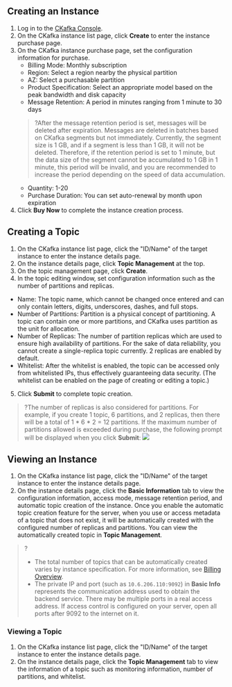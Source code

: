 ## Creating an Instance
1. Log in to the [CKafka Console](https://console.cloud.tencent.com/ckafka).
2. On the CKafka instance list page, click **Create** to enter the instance purchase page.
3. On the CKafka instance purchase page, set the configuration information for purchase.
	- Billing Mode: Monthly subscription
	- Region: Select a region nearby the physical partition
	- AZ: Select a purchasable partition
	- Product Specification: Select an appropriate model based on the peak bandwidth and disk capacity
	- Message Retention: A period in minutes ranging from 1 minute to 30 days
	>?After the message retention period is set, messages will be deleted after expiration. Messages are deleted in batches based on CKafka segments but not immediately. Currently, the segment size is 1 GB, and if a segment is less than 1 GB, it will not be deleted. Therefore, if the retention period is set to 1 minute, but the data size of the segment cannot be accumulated to 1 GB in 1 minute, this period will be invalid, and you are recommended to increase the period depending on the speed of data accumulation.
	- Quantity: 1-20
	- Purchase Duration: You can set auto-renewal by month upon expiration
4. Click **Buy Now** to complete the instance creation process.


## Creating a Topic
1. On the CKafka instance list page, click the "ID/Name" of the target instance to enter the instance details page.
2. On the instance details page, click **Topic Management** at the top.
3. On the topic management page, click **Create**.
4. In the topic editing window, set configuration information such as the number of partitions and replicas.
 - Name: The topic name, which cannot be changed once entered and can only contain letters, digits, underscores, dashes, and full stops.
 - Number of Partitions: Partition is a physical concept of partitioning. A topic can contain one or more partitions, and CKafka uses partition as the unit for allocation.
 - Number of Replicas: The number of partition replicas which are used to ensure high availability of partitions. For the sake of data reliability, you cannot create a single-replica topic currently. 2 replicas are enabled by default.
 - Whitelist: After the whitelist is enabled, the topic can be accessed only from whitelisted IPs, thus effectively guaranteeing data security. (The whitelist can be enabled on the page of creating or editing a topic.)
5. Click **Submit** to complete topic creation.

>?The number of replicas is also considered for partitions. For example, if you create 1 topic, 6 partitions, and 2 replicas, then there will be a total of 1 \* 6 \* 2 = 12 partitions.
If the maximum number of partitions allowed is exceeded during purchase, the following prompt will be displayed when you click **Submit**:
![](https://main.qcloudimg.com/raw/eeb3b9aa16ef7b5ae6370d56affed865.png)

## Viewing an Instance
1. On the CKafka instance list page, click the "ID/Name" of the target instance to enter the instance details page.
2. On the instance details page, click the **Basic Information** tab to view the configuration information, access mode, message retention period, and automatic topic creation of the instance.
Once you enable the automatic topic creation feature for the server, when you use or access metadata of a topic that does not exist, it will be automatically created with the configured number of replicas and partitions. You can view the automatically created topic in **Topic Management**.
>?
>- The total number of topics that can be automatically created varies by instance specification. For more information, see [Billing Overview](https://intl.cloud.tencent.com/document/product/597/11745).
>- The private IP and port (such as `10.6.206.110:9092`) in **Basic Info** represents the communication address used to obtain the backend service. There may be multiple ports in a real access address. If access control is configured on your server, open all ports after 9092 to the internet on it.


### Viewing a Topic
1. On the CKafka instance list page, click the "ID/Name" of the target instance to enter the instance details page.
2. On the instance details page, click the **Topic Management** tab to view the information of a topic such as monitoring information, number of partitions, and whitelist.
